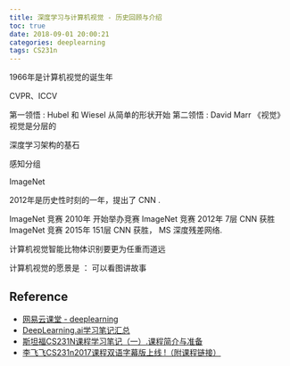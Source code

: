 ```yaml
---
title: 深度学习与计算机视觉 - 历史回顾与介绍
toc: true
date: 2018-09-01 20:00:21
categories: deeplearning
tags: CS231n
---
```


1966年是计算机视觉的诞生年

CVPR、ICCV

<!-- more -->

第一领悟 : Hubel 和 Wiesel  从简单的形状开始 
第二领悟 : David Marr 《视觉》 视觉是分层的

深度学习架构的基石


感知分组

ImageNet

2012年是历史性时刻的一年，提出了 CNN .

ImageNet 竞赛 2010年 开始举办竞赛
ImageNet 竞赛 2012年 7层 CNN 获胜
ImageNet 竞赛 2015年 151层 CNN 获胜， MS 深度残差网络.

计算机视觉智能比物体识别要更为任重而道远


计算机视觉的愿景是 ： 可以看图讲故事

## Reference

- [网易云课堂 - deeplearning][1]
- [DeepLearning.ai学习笔记汇总][2]
- [斯坦福CS231N课程学习笔记（一）.课程简介与准备][3]
- [李飞飞CS231n2017课程双语字幕版上线 !（附课程链接）][4]

[1]: https://study.163.com/my#/smarts
[2]: http://www.cnblogs.com/marsggbo/p/7470989.html
[3]: https://zhuanlan.zhihu.com/p/21353567
[4]: https://blog.csdn.net/tMb8Z9Vdm66wH68VX1/article/details/78537000
